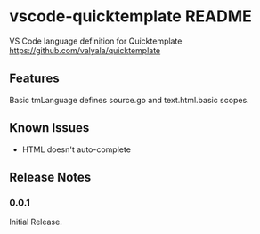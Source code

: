 # vscode-quicktemplate README

VS Code language definition for Quicktemplate https://github.com/valyala/quicktemplate

## Features

Basic tmLanguage defines source.go and text.html.basic scopes.

## Known Issues

- HTML doesn't auto-complete

## Release Notes


### 0.0.1

Initial Release.
